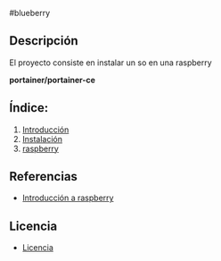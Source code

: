 #blueberry
## Descripción
El proyecto consiste en instalar un so en una raspberry

**portainer/portainer-ce**

## Índice:
1. [ Introducción ](https://github.com/1804marcos/-Raspberry/blob/main/Instalacion.md)  
2. [ Instalación ](https://github.com/1804marcos/-Raspberry/blob/main/introduccion.md)  
3. [ raspberry ](https://github.com/1804marcos/-Raspberry/blob/main/rasphberry.md)  


## Referencias
- [Introducción a raspberry](https://www.geeknetic.es/Raspberry-Pi/que-es-y-para-que-sirve)  

## Licencia
- [Licencia](https://github.com/anasalasro/docker-portainer/blob/main/imagenes/by-sa.png)  

